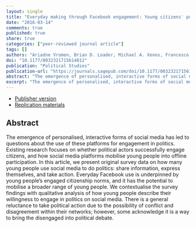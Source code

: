 ```yaml
---
layout: single
title: "Everyday making through Facebook engagement: Young citizens' political interactions in Australia, the United Kingdom and the United States"
date: "2016-03-14"
comments: true
published: true
share: true
categories: ["peer-reviewed journal article"]
tags: []
authors: "Ariadne Vromen, Brian D. Loader, Michael A. Xenos, Francesco Bailo"
doi: "10.1177/0032321715614012"
publication: "Political Studies"
publication-url: "https://journals.sagepub.com/doi/10.1177/0032321715614012"
abstract: "The emergence of personalised, interactive forms of social media has led to questions about the use of these platforms for engagement in politics. Existing research focuses on whether political actors successfully engage citizens, and how social media platforms mobilise young people into offline participation. In this article, we present original survey data on how many young people use social media to do politics: share information, express themselves, and take action. Everyday Facebook use is underpinned by young people’s engaged citizenship norms, and it has the potential to mobilise a broader range of young people. We contextualise the survey findings with qualitative analysis of how young people describe their willingness to engage in politics on social media. There is a general reluctance to take political action due to the possibility of conflict and disagreement within their networks; however, some acknowledge it is a way to bring the disengaged into political debate."
excerpt: "The emergence of personalised, interactive forms of social media has led to questions about the use of these platforms for engagement in politics."
---
```


* [Publisher version](https://journals.sagepub.com/doi/10.1177/0032321715614012) 
* [Replication materials](https://doi.org/10.3886/ICPSR37023.v1)

## Abstract

The emergence of personalised, interactive forms of social media has led to questions about the use of these platforms for engagement in politics. Existing research focuses on whether political actors successfully engage citizens, and how social media platforms mobilise young people into offline participation. In this article, we present original survey data on how many young people use social media to do politics: share information, express themselves, and take action. Everyday Facebook use is underpinned by young people’s engaged citizenship norms, and it has the potential to mobilise a broader range of young people. We contextualise the survey findings with qualitative analysis of how young people describe their willingness to engage in politics on social media. There is a general reluctance to take political action due to the possibility of conflict and disagreement within their networks; however, some acknowledge it is a way to bring the disengaged into political debate.
